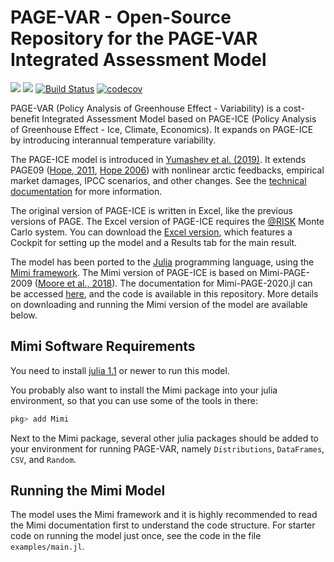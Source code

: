 # PAGE-VAR - Open-Source Repository for the PAGE-VAR Integrated Assessment Model

[![](https://img.shields.io/badge/docs-stable-blue.svg)](http://anthofflab.berkeley.edu/mimi-page-2020.jl/stable/)
[![](https://img.shields.io/badge/docs-latest-blue.svg)](http://anthofflab.berkeley.edu/mimi-page-2020.jl/latest/)
[![Build Status](https://travis-ci.org/anthofflab/mimi-page-2020.jl.svg?branch=annualPAGE)](https://travis-ci.org/anthofflab/mimi-page-2020.jl)
[![codecov](https://codecov.io/gh/anthofflab/mimi-page-2020.jl/branch/master/graph/badge.svg)](https://codecov.io/gh/anthofflab/mimi-page-2020.jl)

PAGE-VAR (Policy Analysis of Greenhouse Effect - Variability) is a cost-benefit Integrated Assessment Model based on 
PAGE-ICE (Policy Analysis of Greenhouse Effect - Ice, Climate,
Economics).
It expands on PAGE-ICE by introducing interannual temperature variability.

The PAGE-ICE model is introduced
in
[Yumashev et al. (2019)](https://www.nature.com/articles/s41467-019-09863-x#Sec14).
It extends PAGE09
([Hope, 2011](https://www.jbs.cam.ac.uk/fileadmin/user_upload/research/workingpapers/wp1104.pdf),
[Hope 2006](http://78.47.223.121:8080/index.php/iaj/article/view/227))
with nonlinear arctic feedbacks, empirical market damages, IPCC
scenarios, and other changes.  See
the
[technical documentation](https://github.com/openmodels/PAGE-ICE/blob/master/PAGE-ICE%20v6.22%20Technical%20Description%20-%20v%2024%20Apr%202019.pdf?raw=true) for
more information.

The original version of PAGE-ICE is written in Excel, like the
previous versions of PAGE.  The Excel version of PAGE-ICE requires
the [@RISK](https://www.palisade.com/risk/) Monte Carlo system.  You
can download
the
[Excel version](https://github.com/openmodels/PAGE-ICE/blob/master/PAGE-ICE%20v6.22%20Nonlinear%20Arctic%20Feedbacks%20-%20Default.xlsx?raw=true),
which features a Cockpit for setting up the model and a Results tab
for the main result.

The model has been ported to the [Julia](https://julialang.org)
programming language, using
the [Mimi framework](https://www.mimiframework.org/).  The Mimi
version of PAGE-ICE is based on Mimi-PAGE-2009
([Moore et al., 2018](https://www.nature.com/articles/sdata2018187)).
The documentation for Mimi-PAGE-2020.jl can be
accessed
[here](http://anthofflab.berkeley.edu/MimiPAGE2009.jl/stable/), and
the code is available in this repository.  More
details on downloading and running the Mimi version of the model are
available below.

## Mimi Software Requirements

You need to install [julia 1.1](https://julialang.org) or newer to run
this model.

You probably also want to install the Mimi package into your julia environment,
so that you can use some of the tools in there:

```julia
pkg> add Mimi
```

Next to the Mimi package, several other julia packages should be added to your environment for running PAGE-VAR, namely `Distributions`, `DataFrames`, `CSV`, and `Random`. 

## Running the Mimi Model
The model uses the Mimi framework and it is highly recommended to read the Mimi documentation first to understand the code structure. For starter code on running the model just once, see the code in the file `examples/main.jl`.

